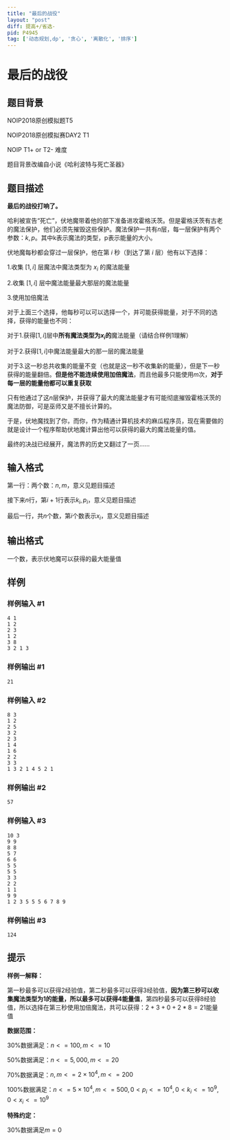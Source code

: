 ```yaml
---
title: "最后的战役"
layout: "post"
diff: 提高+/省选-
pid: P4945
tag: ['动态规划,dp', '贪心', '离散化', '排序']
---
```

# 最后的战役
## 题目背景

NOIP2018原创模拟题T5

NOIP2018原创模拟赛DAY2 T1

NOIP T1+ or T2-  难度

题目背景改编自小说《哈利波特与死亡圣器》
## 题目描述

**最后的战役打响了。**

哈利被宣告“死亡”，伏地魔带着他的部下准备进攻霍格沃茨。但是霍格沃茨有古老的魔法保护，他们必须先摧毁这些保护。魔法保护一共有$n$层，每一层保护有两个参数：$k,p$。其中k表示魔法的类型，p表示能量的大小。

伏地魔每秒都会穿过一层保护，他在第 $i$ 秒（到达了第 $i$ 层）他有以下选择：  


1.收集 $[1,i]$ 层魔法中魔法类型为 $x_i$ 的魔法能量

2.收集 $[1,i]$ 层中魔法能量最大那层的魔法能量

3.使用加倍魔法

对于上面三个选择，他每秒可以可以选择一个，并可能获得能量，对于不同的选择，获得的能量也不同：

对于1.获得$[1,i]$层中**所有魔法类型为$x_i$的**魔法能量（请结合样例1理解）

对于2.获得$[1,i]$中魔法能量最大的那一层的魔法能量

对于3.这一秒总共收集的能量不变（也就是这一秒不收集新的能量），但是下一秒获得的能量翻倍。**但是他不能连续使用加倍魔法**，而且他最多只能使用$m$次，**对于每一层的能量他都可以重复获取**

只有他通过了这$n$层保护，并获得了最大的魔法能量才有可能彻底摧毁霍格沃茨的魔法防御，可是巫师又是不擅长计算的。

于是，伏地魔找到了你，而你，作为精通计算机技术的麻瓜程序员，现在需要做的就是设计一个程序帮助伏地魔计算出他可以获得的最大的魔法能量的值。

最终的决战已经展开，魔法界的历史又翻过了一页……
## 输入格式

第一行：两个数：$n,m$，意义见题目描述

接下来$n$行，第$i+1$行表示$k_i,p_i$，意义见题目描述

最后一行，共$n$个数，第$i$个数表示$x_i$，意义见题目描述
## 输出格式

一个数，表示伏地魔可以获得的最大能量值
## 样例

### 样例输入 #1
```
4 1
1 2
2 3
1 2
3 8
3 2 1 3
```
### 样例输出 #1
```
21
```
### 样例输入 #2
```
8 3
1 2
2 5
3 2
2 3
1 4
1 6
2 2
3 3
1 3 2 1 4 5 2 1
```
### 样例输出 #2
```
57
```
### 样例输入 #3
```
10 3
9 9
8 8
5 7
6 6
5 5
5 5
3 3
2 2
1 1
9 9
1 2 3 5 5 5 6 7 8 9
```
### 样例输出 #3
```
124
```
## 提示

**样例一解释：**

第一秒最多可以获得2经验值，第二秒最多可以获得3经验值，**因为第三秒可以收集魔法类型为1的能量，所以最多可以获得4能量值**，第四秒最多可以获得8经验值，所以选择在第三秒使用加倍魔法，共可以获得：$2+3+0+2*8=21$能量值

**数据范围：**

30%数据满足：$n<=100,m<=10$

50%数据满足：$n<=5,000,m<=20$

70%数据满足：$n,m<=2\times 10^4,m<=200$

100%数据满足：$n<=5\times 10^4,m<=500,0<p_i<=10^4,0<k_i<=10^9,0<x_i<=10^9$

**特殊约定：**

30%数据满足$m=0$
